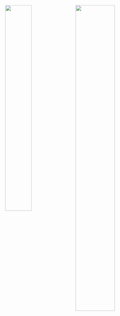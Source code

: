 
<div align="left">
  <img width="41%" src="https://github-readme-stats.vercel.app/api/top-langs/?username=gin280&layout=compact&hide_border=true" style="vertical-align: top; margin-right: 15px;" />
  <img width="50%" src="https://github-readme-stats.vercel.app/api?username=gin280&show_icons=true&hide_border=true" style="vertical-align: top;" />
</div>